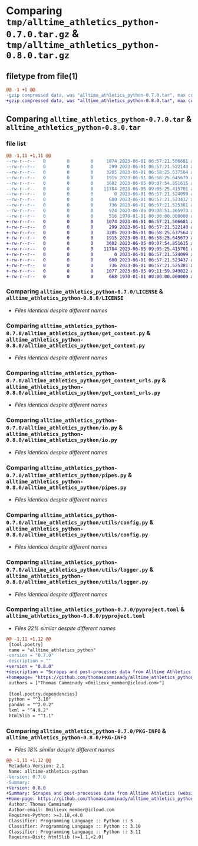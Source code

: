 # Comparing `tmp/alltime_athletics_python-0.7.0.tar.gz` & `tmp/alltime_athletics_python-0.8.0.tar.gz`

## filetype from file(1)

```diff
@@ -1 +1 @@
-gzip compressed data, was "alltime_athletics_python-0.7.0.tar", max compression
+gzip compressed data, was "alltime_athletics_python-0.8.0.tar", max compression
```

## Comparing `alltime_athletics_python-0.7.0.tar` & `alltime_athletics_python-0.8.0.tar`

### file list

```diff
@@ -1,11 +1,11 @@
--rw-r--r--   0        0        0     1074 2023-06-01 06:57:21.506681 alltime_athletics_python-0.7.0/LICENSE
--rw-r--r--   0        0        0      299 2023-06-01 06:57:21.522140 alltime_athletics_python-0.7.0/alltime_athletics_python/__init__.py
--rw-r--r--   0        0        0     3205 2023-06-01 06:58:25.637564 alltime_athletics_python-0.7.0/alltime_athletics_python/get_content.py
--rw-r--r--   0        0        0     1915 2023-06-01 06:58:25.645679 alltime_athletics_python-0.7.0/alltime_athletics_python/get_content_urls.py
--rw-r--r--   0        0        0     3602 2023-06-05 09:07:54.851615 alltime_athletics_python-0.7.0/alltime_athletics_python/io.py
--rw-r--r--   0        0        0    11784 2023-06-05 09:05:25.415701 alltime_athletics_python-0.7.0/alltime_athletics_python/pipes.py
--rw-r--r--   0        0        0        0 2023-06-01 06:57:21.524099 alltime_athletics_python-0.7.0/alltime_athletics_python/utils/__init__.py
--rw-r--r--   0        0        0      600 2023-06-01 06:57:21.523437 alltime_athletics_python-0.7.0/alltime_athletics_python/utils/config.py
--rw-r--r--   0        0        0      736 2023-06-01 06:57:21.525381 alltime_athletics_python-0.7.0/alltime_athletics_python/utils/logger.py
--rw-r--r--   0        0        0      924 2023-06-05 09:08:51.365973 alltime_athletics_python-0.7.0/pyproject.toml
--rw-r--r--   0        0        0      516 1970-01-01 00:00:00.000000 alltime_athletics_python-0.7.0/PKG-INFO
+-rw-r--r--   0        0        0     1074 2023-06-01 06:57:21.506681 alltime_athletics_python-0.8.0/LICENSE
+-rw-r--r--   0        0        0      299 2023-06-01 06:57:21.522140 alltime_athletics_python-0.8.0/alltime_athletics_python/__init__.py
+-rw-r--r--   0        0        0     3205 2023-06-01 06:58:25.637564 alltime_athletics_python-0.8.0/alltime_athletics_python/get_content.py
+-rw-r--r--   0        0        0     1915 2023-06-01 06:58:25.645679 alltime_athletics_python-0.8.0/alltime_athletics_python/get_content_urls.py
+-rw-r--r--   0        0        0     3602 2023-06-05 09:07:54.851615 alltime_athletics_python-0.8.0/alltime_athletics_python/io.py
+-rw-r--r--   0        0        0    11784 2023-06-05 09:05:25.415701 alltime_athletics_python-0.8.0/alltime_athletics_python/pipes.py
+-rw-r--r--   0        0        0        0 2023-06-01 06:57:21.524099 alltime_athletics_python-0.8.0/alltime_athletics_python/utils/__init__.py
+-rw-r--r--   0        0        0      600 2023-06-01 06:57:21.523437 alltime_athletics_python-0.8.0/alltime_athletics_python/utils/config.py
+-rw-r--r--   0        0        0      736 2023-06-01 06:57:21.525381 alltime_athletics_python-0.8.0/alltime_athletics_python/utils/logger.py
+-rw-r--r--   0        0        0     1077 2023-06-05 09:11:59.949022 alltime_athletics_python-0.8.0/pyproject.toml
+-rw-r--r--   0        0        0      668 1970-01-01 00:00:00.000000 alltime_athletics_python-0.8.0/PKG-INFO
```

### Comparing `alltime_athletics_python-0.7.0/LICENSE` & `alltime_athletics_python-0.8.0/LICENSE`

 * *Files identical despite different names*

### Comparing `alltime_athletics_python-0.7.0/alltime_athletics_python/get_content.py` & `alltime_athletics_python-0.8.0/alltime_athletics_python/get_content.py`

 * *Files identical despite different names*

### Comparing `alltime_athletics_python-0.7.0/alltime_athletics_python/get_content_urls.py` & `alltime_athletics_python-0.8.0/alltime_athletics_python/get_content_urls.py`

 * *Files identical despite different names*

### Comparing `alltime_athletics_python-0.7.0/alltime_athletics_python/io.py` & `alltime_athletics_python-0.8.0/alltime_athletics_python/io.py`

 * *Files identical despite different names*

### Comparing `alltime_athletics_python-0.7.0/alltime_athletics_python/pipes.py` & `alltime_athletics_python-0.8.0/alltime_athletics_python/pipes.py`

 * *Files identical despite different names*

### Comparing `alltime_athletics_python-0.7.0/alltime_athletics_python/utils/config.py` & `alltime_athletics_python-0.8.0/alltime_athletics_python/utils/config.py`

 * *Files identical despite different names*

### Comparing `alltime_athletics_python-0.7.0/alltime_athletics_python/utils/logger.py` & `alltime_athletics_python-0.8.0/alltime_athletics_python/utils/logger.py`

 * *Files identical despite different names*

### Comparing `alltime_athletics_python-0.7.0/pyproject.toml` & `alltime_athletics_python-0.8.0/pyproject.toml`

 * *Files 22% similar despite different names*

```diff
@@ -1,11 +1,12 @@
 [tool.poetry]
 name = "alltime_athletics_python"
-version = "0.7.0"
-description = ""
+version = "0.8.0"
+description = "Scrapes and post-processes data from Alltime Athletics (website by Peter Larsson)"
+homepage= "https://github.com/thomascamminady/alltime_athletics_python"
 authors = ["Thomas Camminady <0milieux_member@icloud.com>"]
 
 [tool.poetry.dependencies]
 python = "^3.10"
 pandas = "^2.0.2"
 lxml = "^4.9.2"
 html5lib = "^1.1"
```

### Comparing `alltime_athletics_python-0.7.0/PKG-INFO` & `alltime_athletics_python-0.8.0/PKG-INFO`

 * *Files 18% similar despite different names*

```diff
@@ -1,11 +1,12 @@
 Metadata-Version: 2.1
 Name: alltime-athletics-python
-Version: 0.7.0
-Summary: 
+Version: 0.8.0
+Summary: Scrapes and post-processes data from Alltime Athletics (website by Peter Larsson)
+Home-page: https://github.com/thomascamminady/alltime_athletics_python
 Author: Thomas Camminady
 Author-email: 0milieux_member@icloud.com
 Requires-Python: >=3.10,<4.0
 Classifier: Programming Language :: Python :: 3
 Classifier: Programming Language :: Python :: 3.10
 Classifier: Programming Language :: Python :: 3.11
 Requires-Dist: html5lib (>=1.1,<2.0)
```

